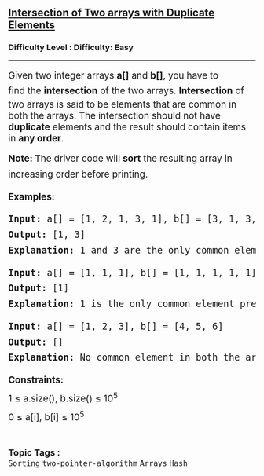 <h2><a href="https://www.geeksforgeeks.org/problems/intersection-of-two-arrays-with-duplicate-elements/1">Intersection of Two arrays with Duplicate Elements</a></h2><h3>Difficulty Level : Difficulty: Easy</h3><hr><div class="problems_problem_content__Xm_eO"><p><span style="font-size: 14pt;">Given two integer&nbsp;arrays&nbsp;<span style="box-sizing: border-box; font-weight: bolder; line-height: 1.7em; color: var(--text-color) !important; font-family: var(--gfg-font-secondary) !important;">a[]</span>&nbsp;and&nbsp;<span style="box-sizing: border-box; font-weight: bolder; line-height: 1.7em; color: var(--text-color) !important; font-family: var(--gfg-font-secondary) !important;">b[]</span>, you have to find&nbsp;the&nbsp;<span style="box-sizing: border-box; font-weight: bolder; line-height: 1.7em; color: var(--text-color) !important; font-family: var(--gfg-font-secondary) !important;">intersection</span>&nbsp;of the two arrays.&nbsp;</span><span style="font-size: 14pt;"><strong>Intersection</strong> of two arrays is said to be elements that are common in both the arrays. The intersection should not have <strong>duplicate</strong>&nbsp;elements and the result should contain items in&nbsp;<strong>any order</strong>.</span></p>
<p><span style="box-sizing: border-box; line-height: 1.7em; font-size: 14pt; font-family: var(--gfg-font-primary) !important; color: var(--text-color) !important;"><strong>Note:&nbsp;</strong>The driver code will&nbsp;<strong>sort</strong>&nbsp;the resulting array in increasing order before printing.</span></p>
<p><span style="font-size: 14pt;"><strong><span style="box-sizing: border-box; line-height: 1.7em; font-family: var(--gfg-font-primary) !important; color: var(--text-color) !important;">Examples:</span></strong></span></p>
<pre><span style="font-size: 14pt;"><strong><span style="box-sizing: border-box; line-height: 1.7em; font-family: var(--gfg-font-primary) !important; color: var(--text-color) !important;">Input: </span></strong><span style="box-sizing: border-box; line-height: 1.7em; font-family: var(--gfg-font-primary) !important; color: var(--text-color) !important;">a[] = [1, 2, 1, 3, 1], b[] = [3, 1, 3, 4, 1]<br><strong>Output: </strong>[1, 3]<br><strong>Explanation: </strong>1 and 3 are the only common elements and we need to print only one occurrence of common elements.<br></span></span></pre>
<pre><span style="box-sizing: border-box; line-height: 1.7em; font-size: 14pt; font-family: var(--gfg-font-primary) !important; color: var(--text-color) !important;"><strong>Input: </strong>a[] = [1, 1, 1], b[] = [1, 1, 1, 1, 1]<br><strong>Output: </strong>[1]<br><strong>Explanation: </strong>1 is the only common element present in both the arrays.<br></span></pre>
<pre><span style="box-sizing: border-box; line-height: 1.7em; font-size: 14pt; font-family: var(--gfg-font-primary) !important; color: var(--text-color) !important;"><strong>Input: </strong>a[] = [1, 2, 3], b[] = [4, 5, 6]<br><strong>Output: </strong>[]<br><strong>Explanation: </strong>No common element in both the arrays.</span></pre>
<p><span style="font-size: 14pt;"><span style="box-sizing: border-box; line-height: 1.7em; font-family: var(--gfg-font-primary) !important; color: var(--text-color) !important;"><strong>Constraints:</strong><br>1 ≤ a.size(), b.size() ≤ 10<sup>5<br></sup></span><span style="box-sizing: border-box; line-height: 1.7em; font-family: var(--gfg-font-primary) !important; color: var(--text-color) !important;">0 ≤ a[i], b[i] ≤ 10<sup>5</sup></span></span></p></div><br><p><span style=font-size:18px><strong>Topic Tags : </strong><br><code>Sorting</code>&nbsp;<code>two-pointer-algorithm</code>&nbsp;<code>Arrays</code>&nbsp;<code>Hash</code>&nbsp;